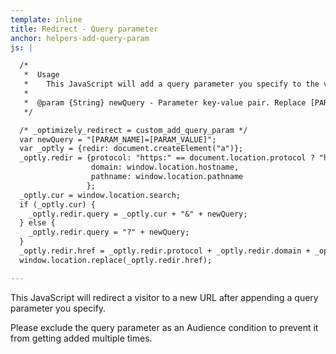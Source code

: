 ```yaml
---
template: inline
title: Redirect - Query parameter
anchor: helpers-add-query-param
js: |

  /*
   *  Usage
   *    This JavaScript will add a query parameter you specify to the visitor's current URL.
   *
   *  @param {String} newQuery - Parameter key-value pair. Replace [PARAM_NAME] and [PARAM_VALUE]
   */

  /* _optimizely_redirect = custom_add_query_param */
  var newQuery = "[PARAM_NAME]=[PARAM_VALUE]";
  var _optly = {redir: document.createElement("a")};
  _optly.redir = {protocol: "https:" == document.location.protocol ? "https://" : "http://",
                  domain: window.location.hostname,
                  pathname: window.location.pathname
                 };
  _optly.cur = window.location.search;
  if (_optly.cur) {
    _optly.redir.query = _optly.cur + "&" + newQuery;
  } else {
    _optly.redir.query = "?" + newQuery;
  }
  _optly.redir.href = _optly.redir.protocol + _optly.redir.domain + _optly.redir.pathname + _optly.redir.query;
  window.location.replace(_optly.redir.href);

---
```


This JavaScript will redirect a visitor to a new URL after appending a query parameter you specify.

Please exclude the query parameter as an Audience condition to prevent it from getting added multiple times.
